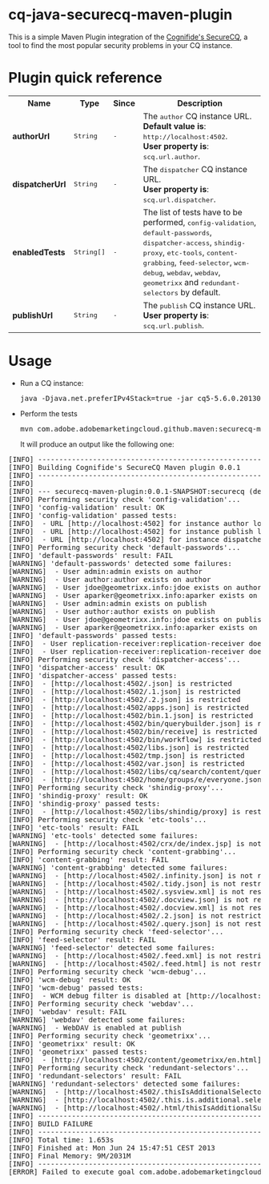 cq-java-securecq-maven-plugin
=======================

This is a simple Maven Plugin integration of the [Cognifide's SecureCQ](https://github.com/Cognifide/SecureCQ), a tool to find the most popular security problems in your CQ instance.

# Plugin quick reference

<table class="bodyTable" border="0">
          <tbody><tr class="a">
            <th>Name</th>
            <th>Type</th>
            <th>Since</th>
            <th>Description</th>
          </tr>
          <tr class="b">
            <td><b>authorUrl</b></td>
            <td><tt>String</tt></td>
            <td><tt>-</tt></td>
            <td>The <tt>author</tt> CQ instance URL.<br><b>Default value is</b>: <tt>http://localhost:4502</tt>.<br><b>User property is</b>: <tt>scq.url.author</tt>.</td>
          </tr>
          <tr class="a">
            <td><b>dispatcherUrl</b></td>
            <td><tt>String</tt></td>
            <td><tt>-</tt></td>
            <td>The <tt>dispatcher</tt> CQ instance URL.<br><b>User property is</b>: <tt>scq.url.dispatcher</tt>.</td>
          </tr>
          <tr class="b">
            <td><b>enabledTests</b></td>
            <td><tt>String[]</tt></td>
            <td><tt>-</tt></td>
            <td>The list of tests have to be performed,
<tt>config-validation</tt>, <tt>default-passwords</tt>,
<tt>dispatcher-access</tt>, <tt>shindig-proxy</tt>,
<tt>etc-tools</tt>, <tt>content-grabbing</tt>,
<tt>feed-selector</tt>, <tt>wcm-debug</tt>,
<tt>webdav</tt>, <tt>webdav</tt>, <tt>geometrixx</tt>
and <tt>redundant-selectors</tt> by default.<br></td>
          </tr>
          <tr class="a">
            <td><b>publishUrl</b></td>
            <td><tt>String</tt></td>
            <td><tt>-</tt></td>
            <td>The <tt>publish</tt> CQ instance URL.<br><b>User property is</b>: <tt>scq.url.publish</tt>.</td>
          </tr>
        </tbody></table>

# Usage

 * Run a CQ instance:
 
    <pre>java -Djava.net.preferIPv4Stack=true -jar cq5-5.6.0.20130129-author.jar</pre>

 * Perform the tests
 
    <pre>mvn com.adobe.adobemarketingcloud.github.maven:securecq-maven-plugin:0.0.1:securecq [-Dscq.url.author=http://${host}:${port} -Dscq.url.publish=http://${host}:${port} -Dscq.url.dispatcher=http://${host}:${port}]</pre>

   It will produce an output like the following one:

<pre>
[INFO] ------------------------------------------------------------------------
[INFO] Building Cognifide's SecureCQ Maven plugin 0.0.1
[INFO] ------------------------------------------------------------------------
[INFO] 
[INFO] --- securecq-maven-plugin:0.0.1-SNAPSHOT:securecq (default-cli) @ securecq-maven-plugin ---
[INFO] Performing security check 'config-validation'...
[INFO] 'config-validation' result: OK
[INFO] 'config-validation' passed tests:
[INFO]  - URL [http://localhost:4502] for instance author looks OK
[INFO]  - URL [http://localhost:4502] for instance publish looks OK
[INFO]  - URL [http://localhost:4502] for instance dispatcher looks OK
[INFO] Performing security check 'default-passwords'...
[INFO] 'default-passwords' result: FAIL
[WARNING] 'default-passwords' detected some failures:
[WARNING]  - User admin:admin exists on author
[WARNING]  - User author:author exists on author
[WARNING]  - User jdoe@geometrixx.info:jdoe exists on author
[WARNING]  - User aparker@geometrixx.info:aparker exists on author
[WARNING]  - User admin:admin exists on publish
[WARNING]  - User author:author exists on publish
[WARNING]  - User jdoe@geometrixx.info:jdoe exists on publish
[WARNING]  - User aparker@geometrixx.info:aparker exists on publish
[INFO] 'default-passwords' passed tests:
[INFO]  - User replication-receiver:replication-receiver doesn't exists on author
[INFO]  - User replication-receiver:replication-receiver doesn't exists on publish
[INFO] Performing security check 'dispatcher-access'...
[INFO] 'dispatcher-access' result: OK
[INFO] 'dispatcher-access' passed tests:
[INFO]  - [http://localhost:4502/.json] is restricted
[INFO]  - [http://localhost:4502/.1.json] is restricted
[INFO]  - [http://localhost:4502/.2.json] is restricted
[INFO]  - [http://localhost:4502/apps.json] is restricted
[INFO]  - [http://localhost:4502/bin.1.json] is restricted
[INFO]  - [http://localhost:4502/bin/querybuilder.json] is restricted
[INFO]  - [http://localhost:4502/bin/receive] is restricted
[INFO]  - [http://localhost:4502/bin/workflow] is restricted
[INFO]  - [http://localhost:4502/libs.json] is restricted
[INFO]  - [http://localhost:4502/tmp.json] is restricted
[INFO]  - [http://localhost:4502/var.json] is restricted
[INFO]  - [http://localhost:4502/libs/cq/search/content/querydebug.html] is restricted
[INFO]  - [http://localhost:4502/home/groups/e/everyone.json] is restricted
[INFO] Performing security check 'shindig-proxy'...
[INFO] 'shindig-proxy' result: OK
[INFO] 'shindig-proxy' passed tests:
[INFO]  - [http://localhost:4502/libs/shindig/proxy] is restricted
[INFO] Performing security check 'etc-tools'...
[INFO] 'etc-tools' result: FAIL
[WARNING] 'etc-tools' detected some failures:
[WARNING]  - [http://localhost:4502/crx/de/index.jsp] is not restricted
[INFO] Performing security check 'content-grabbing'...
[INFO] 'content-grabbing' result: FAIL
[WARNING] 'content-grabbing' detected some failures:
[WARNING]  - [http://localhost:4502/.infinity.json] is not restricted
[WARNING]  - [http://localhost:4502/.tidy.json] is not restricted
[WARNING]  - [http://localhost:4502/.sysview.xml] is not restricted
[WARNING]  - [http://localhost:4502/.docview.json] is not restricted
[WARNING]  - [http://localhost:4502/.docview.xml] is not restricted
[WARNING]  - [http://localhost:4502/.2.json] is not restricted
[WARNING]  - [http://localhost:4502/.query.json] is not restricted
[INFO] Performing security check 'feed-selector'...
[INFO] 'feed-selector' result: FAIL
[WARNING] 'feed-selector' detected some failures:
[WARNING]  - [http://localhost:4502/.feed.xml] is not restricted
[WARNING]  - [http://localhost:4502/.feed.html] is not restricted
[INFO] Performing security check 'wcm-debug'...
[INFO] 'wcm-debug' result: OK
[INFO] 'wcm-debug' passed tests:
[INFO]  - WCM debug filter is disabled at [http://localhost:4502/?debug=layout]
[INFO] Performing security check 'webdav'...
[INFO] 'webdav' result: FAIL
[WARNING] 'webdav' detected some failures:
[WARNING]  - WebDAV is enabled at publish
[INFO] Performing security check 'geometrixx'...
[INFO] 'geometrixx' result: OK
[INFO] 'geometrixx' passed tests:
[INFO]  - [http://localhost:4502/content/geometrixx/en.html] is restricted
[INFO] Performing security check 'redundant-selectors'...
[INFO] 'redundant-selectors' result: FAIL
[WARNING] 'redundant-selectors' detected some failures:
[WARNING]  - [http://localhost:4502/.thisIsAdditionalSelector.html] is not restricted
[WARNING]  - [http://localhost:4502/.this.is.additional.selector.html] is not restricted
[WARNING]  - [http://localhost:4502/.html/thisIsAdditionalSuffix] is not restricted
[INFO] ------------------------------------------------------------------------
[INFO] BUILD FAILURE
[INFO] ------------------------------------------------------------------------
[INFO] Total time: 1.653s
[INFO] Finished at: Mon Jun 24 15:47:51 CEST 2013
[INFO] Final Memory: 9M/2031M
[INFO] ------------------------------------------------------------------------
[ERROR] Failed to execute goal com.adobe.adobemarketingcloud.github.maven:securecq-maven-plugin:0.0.1-SNAPSHOT:securecq (default-cli) on project securecq-maven-plugin: SequreCQ detected secutity vulnerabilities in your instances, see the log for details.
</pre>
